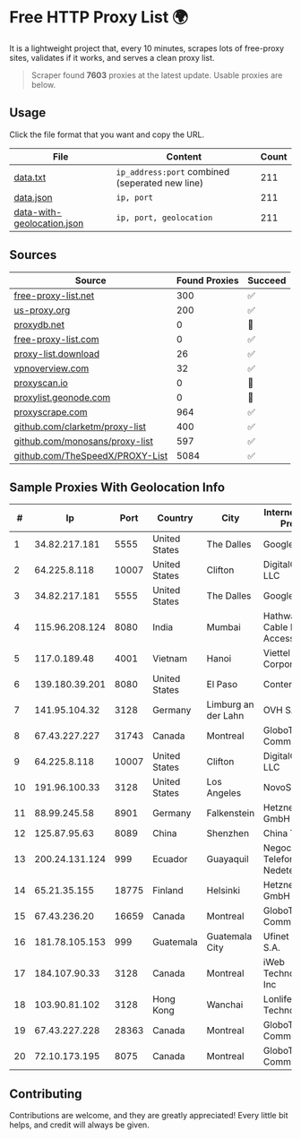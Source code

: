 
# Free HTTP Proxy List 🌍

It is a lightweight project that, every 10 minutes, scrapes lots of free-proxy sites, validates if it works, and serves a clean proxy list.


> Scraper found **7603** proxies at the latest update. Usable proxies are below.

## Usage

Click the file format that you want and copy the URL.


|File|Content|Count|
|----|-------|-----|
|[data.txt](https://raw.githubusercontent.com/themiralay/Proxy-List-World/master/data.txt)|`ip_address:port` combined (seperated new line)|211|
|[data.json](https://raw.githubusercontent.com/themiralay/Proxy-List-World/master/data.json)|`ip, port`|211|
|[data-with-geolocation.json](https://raw.githubusercontent.com/themiralay/Proxy-List-World/master/data-with-geolocation.json)|`ip, port, geolocation`|211|

## Sources

|Source|Found Proxies|Succeed|
|------|-------------|-------|
|[free-proxy-list.net](https://free-proxy-list.net)|300|✅|
|[us-proxy.org](https://www.us-proxy.org)|200|✅|
|[proxydb.net](http://proxydb.net)|0|🚫|
|[free-proxy-list.com](https://free-proxy-list.com/?page=&port=&type%5B%5D=http&type%5B%5D=https&up_time=0&search=Search)|0|✅|
|[proxy-list.download](https://www.proxy-list.download/HTTP)|26|✅|
|[vpnoverview.com](https://vpnoverview.com/privacy/anonymous-browsing/free-proxy-servers)|32|✅|
|[proxyscan.io](https://www.proxyscan.io)|0|🚫|
|[proxylist.geonode.com](https://proxylist.geonode.com/api/proxy-list?limit=300&page=1&sort_by=lastChecked&sort_type=desc&protocols=http,https)|0|🚫|
|[proxyscrape.com](https://api.proxyscrape.com/v2/?request=displayproxies&protocol=http&timeout=10000&country=all&ssl=all&anonymity=all)|964|✅|
|[github.com/clarketm/proxy-list](https://raw.githubusercontent.com/clarketm/proxy-list/master/proxy-list-raw.txt)|400|✅|
|[github.com/monosans/proxy-list](https://raw.githubusercontent.com/monosans/proxy-list/main/proxies/http.txt)|597|✅|
|[github.com/TheSpeedX/PROXY-List](https://raw.githubusercontent.com/TheSpeedX/PROXY-List/master/http.txt)|5084|✅|


## Sample Proxies With Geolocation Info

|#|Ip|Port|Country|City|Internet Service Provider|
|-|--|----|-------|----|-------------------------|
|1|34.82.217.181|5555|United States|The Dalles|Google LLC|
|2|64.225.8.118|10007|United States|Clifton|DigitalOcean, LLC|
|3|34.82.217.181|5555|United States|The Dalles|Google LLC|
|4|115.96.208.124|8080|India|Mumbai|Hathway IP over Cable Internet Access|
|5|117.0.189.48|4001|Vietnam|Hanoi|Viettel Corporation|
|6|139.180.39.201|8080|United States|El Paso|Conterra|
|7|141.95.104.32|3128|Germany|Limburg an der Lahn|OVH SAS|
|8|67.43.227.227|31743|Canada|Montreal|GloboTech Communications|
|9|64.225.8.118|10007|United States|Clifton|DigitalOcean, LLC|
|10|191.96.100.33|3128|United States|Los Angeles|NovoServe B.V.|
|11|88.99.245.58|8901|Germany|Falkenstein|Hetzner Online GmbH|
|12|125.87.95.63|8089|China|Shenzhen|China Telecom|
|13|200.24.131.124|999|Ecuador|Guayaquil|Negocios Y Telefonia Nedetel S.A|
|14|65.21.35.155|18775|Finland|Helsinki|Hetzner Online GmbH|
|15|67.43.236.20|16659|Canada|Montreal|GloboTech Communications|
|16|181.78.105.153|999|Guatemala|Guatemala City|Ufinet Panama S.A.|
|17|184.107.90.33|3128|Canada|Montreal|iWeb Technologies Inc|
|18|103.90.81.102|3128|Hong Kong|Wanchai|Lonlife Technology Co.|
|19|67.43.227.228|28363|Canada|Montreal|GloboTech Communications|
|20|72.10.173.195|8075|Canada|Montreal|GloboTech Communications|



## Contributing

Contributions are welcome, and they are greatly appreciated! Every
little bit helps, and credit will always be given.


